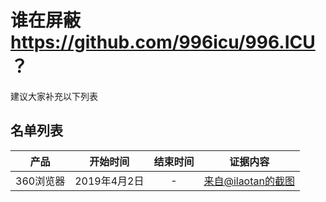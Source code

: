 
# 谁在屏蔽 https://github.com/996icu/996.ICU ？

建议大家补充以下列表

名单列表
---
|产品|开始时间|结束时间|证据内容|
|:---:|:---:|:---:|:---:|
|360浏览器|2019年4月2日|-|[来自@ilaotan的截图](https://user-images.githubusercontent.com/6210438/55374463-1da08000-553b-11e9-867f-0c355ad6e834.png)|
